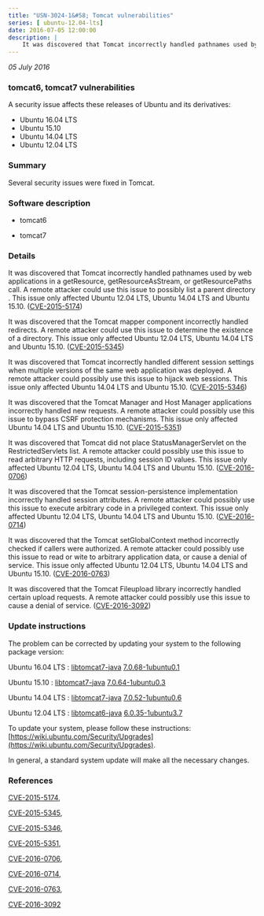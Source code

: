 ```yaml
---
title: "USN-3024-1&#58; Tomcat vulnerabilities"
series: [ ubuntu-12.04-lts]
date: 2016-07-05 12:00:00
description: |
    It was discovered that Tomcat incorrectly handled pathnames used by web applications in a getResource, getResourceAsStream, or getResourcePaths call. A remote attacker could use this issue to possibly list a parent directory . This issue only affected Ubuntu 12.04 LTS, Ubuntu 14.04 LTS and Ubuntu 15.10. ([CVE-2015-5174](http://people.ubuntu.com/~ubuntu-security/cve/CVE-2015-5174))
--- 
```

 
 

*05 July 2016*

### tomcat6, tomcat7 vulnerabilities

A security issue affects these releases of Ubuntu and its derivatives:

* Ubuntu 16.04 LTS
* Ubuntu 15.10
* Ubuntu 14.04 LTS
* Ubuntu 12.04 LTS

### Summary

Several security issues were fixed in Tomcat. 

### Software description

* tomcat6 

* tomcat7 

### Details

It was discovered that Tomcat incorrectly handled pathnames used by web applications in a getResource, getResourceAsStream, or getResourcePaths call. A remote attacker could use this issue to possibly list a parent directory . This issue only affected Ubuntu 12.04 LTS, Ubuntu 14.04 LTS and Ubuntu 15.10. ([CVE-2015-5174](http://people.ubuntu.com/~ubuntu-security/cve/CVE-2015-5174))

It was discovered that the Tomcat mapper component incorrectly handled redirects. A remote attacker could use this issue to determine the existence of a directory. This issue only affected Ubuntu 12.04 LTS, Ubuntu 14.04 LTS and Ubuntu 15.10. ([CVE-2015-5345](http://people.ubuntu.com/~ubuntu-security/cve/CVE-2015-5345))

It was discovered that Tomcat incorrectly handled different session settings when multiple versions of the same web application was deployed. A remote attacker could possibly use this issue to hijack web sessions. This issue only affected Ubuntu 14.04 LTS and Ubuntu 15.10. ([CVE-2015-5346](http://people.ubuntu.com/~ubuntu-security/cve/CVE-2015-5346))

It was discovered that the Tomcat Manager and Host Manager applications incorrectly handled new requests. A remote attacker could possibly use this issue to bypass CSRF protection mechanisms. This issue only affected Ubuntu 14.04 LTS and Ubuntu 15.10. ([CVE-2015-5351](http://people.ubuntu.com/~ubuntu-security/cve/CVE-2015-5351))

It was discovered that Tomcat did not place StatusManagerServlet on the RestrictedServlets list. A remote attacker could possibly use this issue to read arbitrary HTTP requests, including session ID values. This issue only affected Ubuntu 12.04 LTS, Ubuntu 14.04 LTS and Ubuntu 15.10. ([CVE-2016-0706](http://people.ubuntu.com/~ubuntu-security/cve/CVE-2016-0706))

It was discovered that the Tomcat session-persistence implementation incorrectly handled session attributes. A remote attacker could possibly use this issue to execute arbitrary code in a privileged context. This issue only affected Ubuntu 12.04 LTS, Ubuntu 14.04 LTS and Ubuntu 15.10. ([CVE-2016-0714](http://people.ubuntu.com/~ubuntu-security/cve/CVE-2016-0714))

It was discovered that the Tomcat setGlobalContext method incorrectly checked if callers were authorized. A remote attacker could possibly use this issue to read or wite to arbitrary application data, or cause a denial of service. This issue only affected Ubuntu 12.04 LTS, Ubuntu 14.04 LTS and Ubuntu 15.10. ([CVE-2016-0763](http://people.ubuntu.com/~ubuntu-security/cve/CVE-2016-0763))

It was discovered that the Tomcat Fileupload library incorrectly handled certain upload requests. A remote attacker could possibly use this issue to cause a denial of service. ([CVE-2016-3092](http://people.ubuntu.com/~ubuntu-security/cve/CVE-2016-3092)) 

### Update instructions

The problem can be corrected by updating your system to the following package version:

Ubuntu 16.04 LTS
 : [libtomcat7-java](https://launchpad.net/ubuntu/+source/tomcat7) <span> [7.0.68-1ubuntu0.1](https://launchpad.net/ubuntu/+source/tomcat7/7.0.68-1ubuntu0.1) </span> 

Ubuntu 15.10
 : [libtomcat7-java](https://launchpad.net/ubuntu/+source/tomcat7) <span> [7.0.64-1ubuntu0.3](https://launchpad.net/ubuntu/+source/tomcat7/7.0.64-1ubuntu0.3) </span> 

Ubuntu 14.04 LTS
 : [libtomcat7-java](https://launchpad.net/ubuntu/+source/tomcat7) <span> [7.0.52-1ubuntu0.6](https://launchpad.net/ubuntu/+source/tomcat7/7.0.52-1ubuntu0.6) </span> 

Ubuntu 12.04 LTS
 : [libtomcat6-java](https://launchpad.net/ubuntu/+source/tomcat6) <span> [6.0.35-1ubuntu3.7](https://launchpad.net/ubuntu/+source/tomcat6/6.0.35-1ubuntu3.7) </span> 

To update your system, please follow these instructions: [https://wiki.ubuntu.com/Security/Upgrades](https://wiki.ubuntu.com/Security/Upgrades).

In general, a standard system update will make all the necessary changes. 

### References

 
 [CVE-2015-5174](http://people.ubuntu.com/~ubuntu-security/cve/CVE-2015-5174), 

 [CVE-2015-5345](http://people.ubuntu.com/~ubuntu-security/cve/CVE-2015-5345), 

 [CVE-2015-5346](http://people.ubuntu.com/~ubuntu-security/cve/CVE-2015-5346), 

 [CVE-2015-5351](http://people.ubuntu.com/~ubuntu-security/cve/CVE-2015-5351), 

 [CVE-2016-0706](http://people.ubuntu.com/~ubuntu-security/cve/CVE-2016-0706), 

 [CVE-2016-0714](http://people.ubuntu.com/~ubuntu-security/cve/CVE-2016-0714), 

 [CVE-2016-0763](http://people.ubuntu.com/~ubuntu-security/cve/CVE-2016-0763), 

 [CVE-2016-3092](http://people.ubuntu.com/~ubuntu-security/cve/CVE-2016-3092)
 

